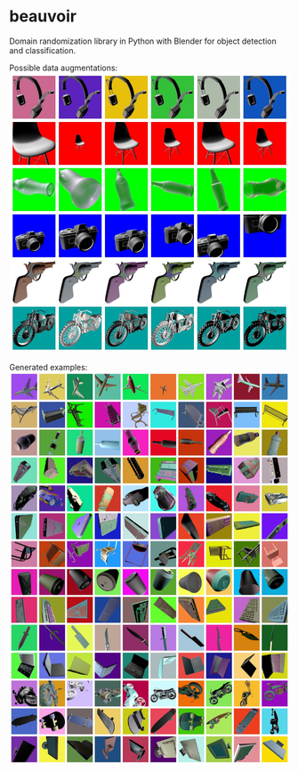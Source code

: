 # beauvoir
Domain randomization library in Python with Blender for object detection and classification.

Possible data augmentations:
![alt tag](images/data_augmentations.jpg)

Generated examples:
![alt tag](images/generated_examples.jpg)

